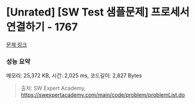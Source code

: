# [Unrated] [SW Test 샘플문제] 프로세서 연결하기 - 1767 

[문제 링크](https://swexpertacademy.com/main/code/problem/problemDetail.do?contestProbId=AV4suNtaXFEDFAUf) 

### 성능 요약

메모리: 25,372 KB, 시간: 2,025 ms, 코드길이: 2,827 Bytes



> 출처: SW Expert Academy, https://swexpertacademy.com/main/code/problem/problemList.do